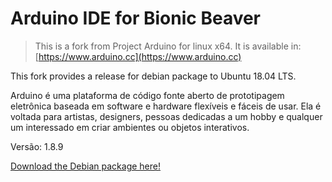 # Arduino IDE for Bionic Beaver

> This is a fork from Project Arduino for linux x64. It is available in:
> [https://www.arduino.cc](https://www.arduino.cc)

This fork provides a release for debian package to Ubuntu 18.04 LTS.

Arduino é uma plataforma de código fonte aberto de prototipagem eletrônica
 baseada em software e hardware flexíveis e fáceis de usar. Ela é voltada
 para artistas, designers, pessoas dedicadas a um hobby e qualquer um
 interessado em criar ambientes ou objetos interativos.

Versão: 1.8.9

[Download the Debian package here!]()